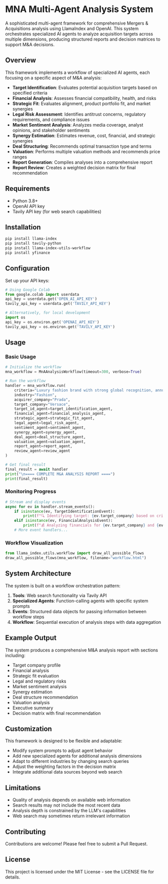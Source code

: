 # MNA Multi-Agent Analysis System

A sophisticated multi-agent framework for comprehensive Mergers & Acquisitions analysis using LlamaIndex and OpenAI. This system orchestrates specialized AI agents to analyze acquisition targets across multiple dimensions, producing structured reports and decision matrices to support M&A decisions.

## Overview

This framework implements a workflow of specialized AI agents, each focusing on a specific aspect of M&A analysis:

- **Target Identification**: Evaluates potential acquisition targets based on specified criteria
- **Financial Analysis**: Assesses financial compatibility, health, and risks
- **Strategic Fit**: Evaluates alignment, product portfolio fit, and market synergies
- **Legal Risk Assessment**: Identifies antitrust concerns, regulatory requirements, and compliance issues
- **Market Sentiment Analysis**: Analyzes media coverage, analyst opinions, and stakeholder sentiments
- **Synergy Estimation**: Estimates revenue, cost, financial, and strategic synergies
- **Deal Structuring**: Recommends optimal transaction type and terms
- **Valuation**: Performs multiple valuation methods and recommends price ranges
- **Report Generation**: Compiles analyses into a comprehensive report
- **Report Review**: Creates a weighted decision matrix for final recommendation

## Requirements

- Python 3.8+
- OpenAI API key
- Tavily API key (for web search capabilities)

## Installation

```bash
pip install llama-index
pip install tavily-python
pip install llama-index-utils-workflow
pip install yfinance
```

## Configuration

Set up your API keys:

```python
# Using Google Colab
from google.colab import userdata
api_key = userdata.get('OPEN_AI_API_KEY')
tavily_api_key = userdata.get('TAVILY_API_KEY')

# Alternatively, for local development
import os
api_key = os.environ.get('OPENAI_API_KEY')
tavily_api_key = os.environ.get('TAVILY_API_KEY')
```

## Usage

### Basic Usage

```python
# Initialize the workflow
mna_workflow = MnAAnalysisWorkflow(timeout=300, verbose=True)

# Run the workflow
handler = mna_workflow.run(
    criteria="Luxury fashion brand with strong global recognition, annual revenue > $500M, profitable, positioned in the high-end/luxury market segment, and with complementary product lines or geographic market reach",
    industry="Fashion",
    acquirer_company="Prada",
    target_company="Versace",
    target_id_agent=target_identification_agent,
    financial_agent=financial_analysis_agent,
    strategic_agent=strategic_fit_agent,
    legal_agent=legal_risk_agent,
    sentiment_agent=sentiment_agent,
    synergy_agent=synergy_agent,
    deal_agent=deal_structure_agent,
    valuation_agent=valuation_agent,
    report_agent=report_agent,
    review_agent=review_agent
)

# Get final result
final_result = await handler
print("\n==== COMPLETE M&A ANALYSIS REPORT ====")
print(final_result)
```

### Monitoring Progress

```python
# Stream and display events
async for ev in handler.stream_events():
    if isinstance(ev, TargetIdentificationEvent):
        print(f"🔍 Identifying target: {ev.target_company} based on criteria: {ev.criteria} in {ev.industry}")
    elif isinstance(ev, FinancialAnalysisEvent):
        print(f"💰 Analyzing financials for {ev.target_company} and {ev.acquirer_company}")
    # More event handlers...
```

### Workflow Visualization

```python
from llama_index.utils.workflow import draw_all_possible_flows
draw_all_possible_flows(mna_workflow, filename="workflow.html")
```

## System Architecture

The system is built on a workflow orchestration pattern:

1. **Tools**: Web search functionality via Tavily API
2. **Specialized Agents**: Function-calling agents with specific system prompts
3. **Events**: Structured data objects for passing information between workflow steps
4. **Workflow**: Sequential execution of analysis steps with data aggregation

## Example Output

The system produces a comprehensive M&A analysis report with sections including:

- Target company profile
- Financial analysis
- Strategic fit evaluation
- Legal and regulatory risks
- Market sentiment analysis
- Synergy estimation
- Deal structure recommendation
- Valuation analysis
- Executive summary
- Decision matrix with final recommendation

## Customization

This framework is designed to be flexible and adaptable:

- Modify system prompts to adjust agent behavior
- Add new specialized agents for additional analysis dimensions
- Adapt to different industries by changing search queries
- Adjust the weighting factors in the decision matrix
- Integrate additional data sources beyond web search

## Limitations

- Quality of analysis depends on available web information
- Search results may not include the most recent data
- Analysis depth is constrained by the LLM's capabilities
- Web search may sometimes return irrelevant information

## Contributing

Contributions are welcome! Please feel free to submit a Pull Request.

## License

This project is licensed under the MIT License - see the LICENSE file for details.
